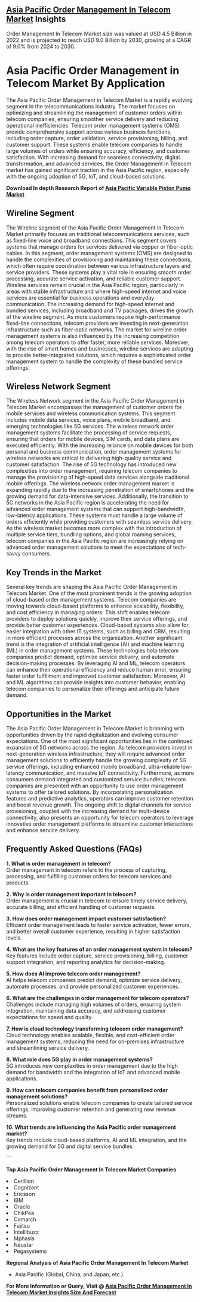 <h2><a href="https://www.verifiedmarketreports.com/download-sample/?rid=57659&amp;utm_source=Github-Feb&amp;utm_medium=225" target="_blank">Asia Pacific Order Management In Telecom Market</a> Insights</h2><p>Order Management In Telecom Market size was valued at USD 4.5 Billion in 2022 and is projected to reach USD 9.0 Billion by 2030, growing at a CAGR of 9.0% from 2024 to 2030.</p><p><h1>Asia Pacific Order Management in Telecom Market By Application</h1> <p>The Asia Pacific Order Management in Telecom Market is a rapidly evolving segment in the telecommunications industry. The market focuses on optimizing and streamlining the management of customer orders within telecom companies, ensuring smoother service delivery and reducing operational inefficiencies. Telecom order management systems (OMS) provide comprehensive support across various business functions, including order capture, order validation, service provisioning, billing, and customer support. These systems enable telecom companies to handle large volumes of orders while ensuring accuracy, efficiency, and customer satisfaction. With increasing demand for seamless connectivity, digital transformation, and advanced services, the Order Management in Telecom market has gained significant traction in the Asia Pacific region, especially with the ongoing adoption of 5G, IoT, and cloud-based solutions. <p><strong>Download In depth Research Report of <a href="https://www.verifiedmarketreports.com/download-sample/?rid=236118&amp;utm_source=Pulse-Dec&amp;utm_medium=225" target="_blank">Asia Pacific Variable Piston Pump Market</a></strong></p></p> <h2>Wireline Segment</h2> <p>The Wireline segment of the Asia Pacific Order Management in Telecom Market primarily focuses on traditional telecommunications services, such as fixed-line voice and broadband connections. This segment covers systems that manage orders for services delivered via copper or fiber-optic cables. In this segment, order management systems (OMS) are designed to handle the complexities of provisioning and maintaining these connections, which often require coordination between various infrastructure layers and service providers. These systems play a vital role in ensuring smooth order processing, accurate service activation, and reliable customer support. Wireline services remain crucial in the Asia Pacific region, particularly in areas with stable infrastructure and where high-speed internet and voice services are essential for business operations and everyday communication. The increasing demand for high-speed internet and bundled services, including broadband and TV packages, drives the growth of the wireline segment. As more customers require high-performance fixed-line connections, telecom providers are investing in next-generation infrastructure such as fiber-optic networks. The market for wireline order management systems is also influenced by the increasing competition among telecom operators to offer faster, more reliable services. Moreover, with the rise of smart homes and businesses, wireline services are adapting to provide better-integrated solutions, which requires a sophisticated order management system to handle the complexity of these bundled service offerings. <h2>Wireless Network Segment</h2> <p>The Wireless Network segment in the Asia Pacific Order Management in Telecom Market encompasses the management of customer orders for mobile services and wireless communication systems. This segment includes mobile data services, voice plans, mobile broadband, and emerging technologies like 5G services. The wireless network order management systems facilitate the processing of service requests, ensuring that orders for mobile devices, SIM cards, and data plans are executed efficiently. With the increasing reliance on mobile devices for both personal and business communication, order management systems for wireless networks are critical to delivering high-quality service and customer satisfaction. The rise of 5G technology has introduced new complexities into order management, requiring telecom companies to manage the provisioning of high-speed data services alongside traditional mobile offerings. The wireless network order management market is expanding rapidly due to the increasing penetration of smartphones and the growing demand for data-intensive services. Additionally, the transition to 5G networks in the Asia Pacific region is accelerating the need for advanced order management systems that can support high-bandwidth, low-latency applications. These systems must handle a large volume of orders efficiently while providing customers with seamless service delivery. As the wireless market becomes more complex with the introduction of multiple service tiers, bundling options, and global roaming services, telecom companies in the Asia Pacific region are increasingly relying on advanced order management solutions to meet the expectations of tech-savvy consumers. <h2>Key Trends in the Market</h2> <p>Several key trends are shaping the Asia Pacific Order Management in Telecom Market. One of the most prominent trends is the growing adoption of cloud-based order management systems. Telecom companies are moving towards cloud-based platforms to enhance scalability, flexibility, and cost efficiency in managing orders. This shift enables telecom providers to deploy solutions quickly, improve their service offerings, and provide better customer experiences. Cloud-based systems also allow for easier integration with other IT systems, such as billing and CRM, resulting in more efficient processes across the organization. Another significant trend is the integration of artificial intelligence (AI) and machine learning (ML) in order management systems. These technologies help telecom companies predict demand, optimize service delivery, and automate decision-making processes. By leveraging AI and ML, telecom operators can enhance their operational efficiency and reduce human error, ensuring faster order fulfillment and improved customer satisfaction. Moreover, AI and ML algorithms can provide insights into customer behavior, enabling telecom companies to personalize their offerings and anticipate future demand. <h2>Opportunities in the Market</h2> <p>The Asia Pacific Order Management in Telecom Market is brimming with opportunities driven by the rapid digitalization and evolving consumer expectations. One of the most significant opportunities lies in the continued expansion of 5G networks across the region. As telecom providers invest in next-generation wireless infrastructure, they will require advanced order management solutions to efficiently handle the growing complexity of 5G service offerings, including enhanced mobile broadband, ultra-reliable low-latency communication, and massive IoT connectivity. Furthermore, as more consumers demand integrated and customized service bundles, telecom companies are presented with an opportunity to use order management systems to offer tailored solutions. By incorporating personalization features and predictive analytics, operators can improve customer retention and boost revenue growth. The ongoing shift to digital channels for service provisioning, coupled with the increasing demand for multi-device connectivity, also presents an opportunity for telecom operators to leverage innovative order management platforms to streamline customer interactions and enhance service delivery. <h2>Frequently Asked Questions (FAQs)</h2> <p><b>1. What is order management in telecom?</b><br>Order management in telecom refers to the process of capturing, processing, and fulfilling customer orders for telecom services and products.</p> <p><b>2. Why is order management important in telecom?</b><br>Order management is crucial in telecom to ensure timely service delivery, accurate billing, and efficient handling of customer requests.</p> <p><b>3. How does order management impact customer satisfaction?</b><br>Efficient order management leads to faster service activation, fewer errors, and better overall customer experience, resulting in higher satisfaction levels.</p> <p><b>4. What are the key features of an order management system in telecom?</b><br>Key features include order capture, service provisioning, billing, customer support integration, and reporting analytics for decision-making.</p> <p><b>5. How does AI improve telecom order management?</b><br>AI helps telecom companies predict demand, optimize service delivery, automate processes, and provide personalized customer experiences.</p> <p><b>6. What are the challenges in order management for telecom operators?</b><br>Challenges include managing high volumes of orders, ensuring system integration, maintaining data accuracy, and addressing customer expectations for speed and quality.</p> <p><b>7. How is cloud technology transforming telecom order management?</b><br>Cloud technology enables scalable, flexible, and cost-efficient order management systems, reducing the need for on-premises infrastructure and streamlining service delivery.</p> <p><b>8. What role does 5G play in order management systems?</b><br>5G introduces new complexities in order management due to the high demand for bandwidth and the integration of IoT and advanced mobile applications.</p> <p><b>9. How can telecom companies benefit from personalized order management solutions?</b><br>Personalized solutions enable telecom companies to create tailored service offerings, improving customer retention and generating new revenue streams.</p> <p><b>10. What trends are influencing the Asia Pacific order management market?</b><br>Key trends include cloud-based platforms, AI and ML integration, and the growing demand for 5G and digital service bundles.</p> ```</p><p><strong>Top Asia Pacific Order Management In Telecom Market Companies</strong></p><div data-test-id=""><p><li>Cerillion</li><li> Cognizant</li><li> Ericsson</li><li> IBM</li><li> Oracle</li><li> ChikPea</li><li> Comarch</li><li> Fujitsu</li><li> Intellibuzz</li><li> Mphasis</li><li> Neustar</li><li> Pegasystems</li></p><div><strong>Regional Analysis of&nbsp;Asia Pacific Order Management In Telecom Market</strong></div><ul><li dir="ltr"><p dir="ltr">Asia Pacific (Global, China, and Japan, etc.)</p></li></ul><p><strong>For More Information or Query, Visit @&nbsp;</strong><strong><a href="https://www.verifiedmarketreports.com/product/global-order-management-in-telecom-market-2018-by-manufacturers-countries-type-and-application-forecast-to-2023/?utm_source=Github-Feb&amp;utm_medium=225" target="_blank">Asia Pacific Order Management In Telecom Market Insights Size And Forecast</a></strong></p></div><h2>&nbsp;</h2><div data-test-id="">&nbsp;</div>
